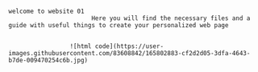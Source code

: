                                                                        welcome to website 01
                           Here you will find the necessary files and a guide with useful things to create your personalized web page


                     ![html code](https://user-images.githubusercontent.com/83608842/165802883-cf2d2d05-3dfa-4643-b7de-009470254c6b.jpg)
